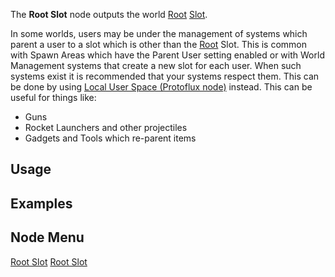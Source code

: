 <languages></languages> <translate>

The **Root Slot** node outputs the world [Root](Root "wikilink")
[Slot](Slot "wikilink").

In some worlds, users may be under the management of systems which
parent a user to a slot which is other than the [Root](Root "wikilink")
Slot. This is common with Spawn Areas which have the Parent User setting
enabled or with World Management systems that create a new slot for each
user. When such systems exist it is recommended that your systems
respect them. This can be done by using [Local User Space (Protoflux
node)](Local_User_Space_(Protoflux_node) "wikilink") instead. This can
be useful for things like:

-   Guns
-   Rocket Launchers and other projectiles
-   Gadgets and Tools which re-parent items

## Usage

## Examples

## Node Menu

</translate>

[Root Slot](Category:Protoflux{{#translation:}} "wikilink") [Root
Slot](Category:Protoflux:Slots{{#translation:}} "wikilink")